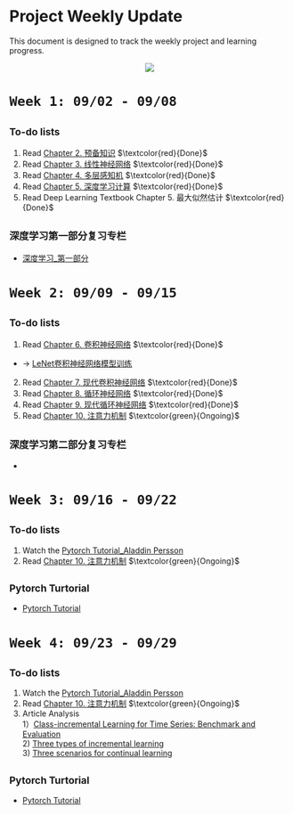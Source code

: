 # Project Weekly Update
This document is designed to track the weekly project and learning progress.

<p align="center">
  <img src="https://github.com/user-attachments/assets/83dfcfbb-2c44-414b-bc2d-6fa49f481e0d" />
</p>

# `Week 1: 09/02 - 09/08`

## <sub> To-do lists
1. Read [Chapter 2. 预备知识](https://zh-v2.d2l.ai/chapter_preliminaries/index.html)  $\textcolor{red}{Done}$ 
2. Read [Chapter 3. 线性神经网络](https://zh-v2.d2l.ai/chapter_linear-networks/index.html)  $\textcolor{red}{Done}$ 
3. Read [Chapter 4. 多层感知机](https://zh-v2.d2l.ai/chapter_multilayer-perceptrons/index.html)  $\textcolor{red}{Done}$ 
4. Read [Chapter 5. 深度学习计算](https://zh-v2.d2l.ai/chapter_deep-learning-computation/index.html)  $\textcolor{red}{Done}$ 
5. Read Deep Learning Textbook Chapter 5. 最大似然估计  $\textcolor{red}{Done}$ 

## <sub> 深度学习第一部分复习专栏
- [深度学习_第一部分](https://github.com/RenaissanceT/Continual-Learning-for-Time-Series-Survey-and-Evaluation/blob/main/Project%20Progress/%E6%B7%B1%E5%BA%A6%E5%AD%A6%E4%B9%A0_%E7%AC%AC%E4%B8%80%E9%83%A8%E5%88%86.md)

# `Week 2: 09/09 - 09/15`

## <sub> To-do lists
1. Read [Chapter 6. 卷积神经网络](https://zh-v2.d2l.ai/chapter_convolutional-neural-networks/index.html) $\textcolor{red}{Done}$ 
- &rarr; [LeNet卷积神经网络模型训练]()
2. Read [Chapter 7. 现代卷积神经网络](https://zh-v2.d2l.ai/chapter_convolutional-modern/index.html) $\textcolor{red}{Done}$  
3. Read [Chapter 8. 循环神经网络](https://zh-v2.d2l.ai/chapter_recurrent-neural-networks/index.html)  $\textcolor{red}{Done}$ 
4. Read [Chapter 9. 现代循环神经网络](https://zh-v2.d2l.ai/chapter_recurrent-modern/index.html)  $\textcolor{red}{Done}$ 
5. Read [Chapter 10. 注意力机制](https://zh-v2.d2l.ai/chapter_attention-mechanisms/index.html)  $\textcolor{green}{Ongoing}$ 

## <sub> 深度学习第二部分复习专栏
- []()

# `Week 3: 09/16 - 09/22`

## <sub> To-do lists
1. Watch the [Pytorch Tutorial_Aladdin Persson](https://www.youtube.com/watch?v=2S1dgHpqCdk&list=PLhhyoLH6IjfxeoooqP9rhU3HJIAVAJ3Vz)
2. Read [Chapter 10. 注意力机制](https://zh-v2.d2l.ai/chapter_attention-mechanisms/index.html)  $\textcolor{green}{Ongoing}$ 

## <sub> Pytorch Turtorial
- [Pytorch Tutorial](https://github.com/RenaissanceT/Continual-Learning-for-Time-Series-Survey-and-Evaluation/tree/main/Pytorch%20Tutorial)

# `Week 4: 09/23 - 09/29`

## <sub> To-do lists
1. Watch the [Pytorch Tutorial_Aladdin Persson](https://www.youtube.com/watch?v=2S1dgHpqCdk&list=PLhhyoLH6IjfxeoooqP9rhU3HJIAVAJ3Vz)
2. Read [Chapter 10. 注意力机制](https://zh-v2.d2l.ai/chapter_attention-mechanisms/index.html)  $\textcolor{green}{Ongoing}$
3. Article Analysis <Br/>
   1）[Class-incremental Learning for Time Series: Benchmark and Evaluation](https://arxiv.org/abs/2402.12035) <Br/>
   2) [Three types of incremental learning](https://www.nature.com/articles/s42256-022-00568-3) <Br/>
   3) [Three scenarios for continual learning](https://arxiv.org/abs/1904.07734) <Br/>

## <sub> Pytorch Turtorial
- [Pytorch Tutorial](https://github.com/RenaissanceT/Continual-Learning-for-Time-Series-Survey-and-Evaluation/tree/main/Pytorch%20Tutorial)
  
